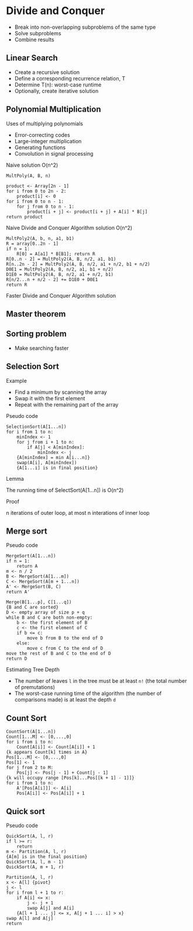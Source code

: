 # Divide and Conquer

- Break into non-overlapping subproblems of the same type
- Solve subproblems
- Combine results

## Linear Search

- Create a recursive solution
- Define a corresponding recurrence relation, T
- Determine T(n): worst-case runtime
- Optionally, create iterative solution

## Polynomial Multiplication

Uses of multiplying polynomials

- Error-correcting codes
- Large-integer multiplication
- Generating functions
- Convolution in signal processing

Naive solution O(n^2)

```
MultPoly(A, B, n)

product <- Array[2n - 1]
for i from 0 to 2n - 2:
    product[i] <- 0
for i from 0 to n - 1:
    for j from 0 to n - 1:
        product[i + j] <- product[i + j] + A[i] * B[j]
return product
```

Naive Divide and Conquer Algorithm solution O(n^2)

```
MultPoly2(A, b, n, a1, b1)
R = array[0..2n - 1]
if n = 1:
    R[0] = A[a1] * B[B1]; return R
R[0..n - 2] = MultPoly2(A, B, n/2, a1, b1)
R[n..2n - 2] = MultPoly2(A, B, n/2, a1 + n/2, b1 + n/2)
D0E1 = MultPoly2(A, B, n/2, a1, b1 + n/2)
D1E0 = MultPoly2(A, B, n/2, a1 + n/2, b1)
R[n/2...n + n/2 - 2] += D1E0 + D0E1
return R
```

Faster Divide and Conquer Algorithm solution

## Master theorem

## Sorting problem

- Make searching faster

## Selection Sort

Example

- Find a minimum by scanning the array
- Swap it with the first element
- Repeat with the remaining part of the array

Pseudo code

```
SelectionSort(A[1...n])
for i from 1 to n:
    minIndex <- 1
    for j from i + 1 to n:
        if A[j] < A[minIndex]:
            minIndex <- j
    {A[minIndex] = min A[i...n]}
    swap(A[i], A[minIndex])
    {A[1...i] is in final position}
```

Lemma

The running time of SelectSort(A[1...n]) is O(n^2)

Proof

n iterations of outer loop, at most n interations of inner loop

## Merge sort

Pseudo code

```
MergeSort(A[1...n])
if n = 1:
    return A
m <- n / 2
B <- MergeSort(A[1...m])
C <- MergeSort(A[m + 1...n])
A' <- MergeSort(B, C)
return A'
```

```
Merge(B[1...p], C[1...q])
{B and C are sorted}
D <- empty array of size p + q
while B and C are both non-empty:
    b <- the first element of B
    c <- the first element of C
    if b <= c:
        move b from B to the end of D
    else:
        move c from C to the end of D
move the rest of B and C to the end of D
return D
```

Estimating Tree Depth

- The number of leaves `l` in the tree must be at least `n!` (the total number of premutations)
- The worst-case running time of the algorithm (the number of comparisons made) is at least the depth `d`

## Count Sort

```
CountSort(A[1...n])
Count[1...M] <- [0,...,0]
for i from i to n:
    Count[A[i]] <- Count[A[i]] + 1
{k appears Count[k] times in A}
Pos[1...M] <- [0,...,0]
Pos[1] <- 1
for j from 2 to M:
    Pos[j] <- Pos[j - 1] + Count[j - 1]
{k will occupy range [Pos[k]...Pos[[k + 1] - 1]]}
for i from 1 to n:
    A'[Pos[A[i]]] <- A[i]
    Pos[A[i]] <- Pos[A[i]] + 1
```

## Quick sort

Pseudo code

```
QuickSort(A, l, r)
if l >= r:
    return
m <- Partition(A, l, r)
{A[m] is in the final position}
QuickSort(A, l, m - 1)
QuickSort(A, m + 1, r)
```

```
Partition(A, l, r)
x <- A[l] {pivot}
j <- l
for i from l + 1 to r:
    if A[i] <= x:
        j <- j + 1
        swap A[j] and A[i]
    {A[l + 1 ... j] <= x, A[j + 1 ... i] > x}
swap A[l] and A[j]
return
```
